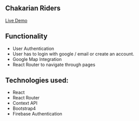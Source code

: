  ## Chakarian Riders
[Live Demo](https://chakarian-riders.web.app/)<br/>


## Functionality
- User Authentication 
- User has to login with google / email or create an account.
- Google Map Integration
- React Router to navigate through pages
## Technologies used:
- React
- React Router
- Context API
- Bootstrap4
- Firebase Authentication

